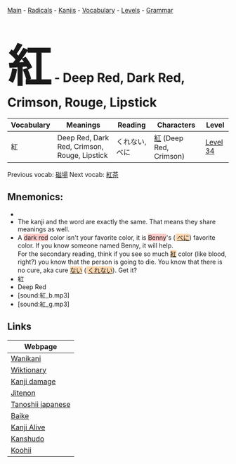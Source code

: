 <style> bigfont {font-size: 100px}</style>
[Main](../README.md) -
[Radicals](../radicals.md) -
[Kanjis](../kanjis.md) -
[Vocabulary](../vocabulary.md) -
[Levels](../levels.md) -
[Grammar](../grammar.md)
# <bigfont> 紅</bigfont> - Deep Red, Dark Red, Crimson, Rouge, Lipstick 

| Vocabulary | Meanings | Reading | Characters | Level |
| --- | --- | --- | --- | --- |
| 紅 | Deep Red, Dark Red, Crimson, Rouge, Lipstick | くれない, べに |  [紅](../kanjis/紅.md) (Deep Red, Crimson) | [Level 34](../levels/wk_level34.md) |

Previous vocab: [磁場](磁場.md) Next vocab: [紅茶](紅茶.md) 

## Mnemonics:

* 
* The kanji and the word are exactly the same. That means they share meanings as well.
* A <span style="background-color:#ffcccb"> dark red</span> color isn't your favorite color, it is <span style="background-color:#ffcccb"> Benny</span>'s (<span style="background-color:#fed8b1"> [べに](https://jisho.org/search/べに)</span>) favorite color. If you know someone named Benny, it will help.<br />For the secondary reading, think if you see so much <span style="background-color:#fed8b1"> [紅](https://jisho.org/search/紅)</span> color (like blood, right?) you know that the person is going to die. You know that there is no cure, aka cure <span style="background-color:#fed8b1"> [ない](https://jisho.org/search/ない)</span> (<span style="background-color:#fed8b1"> [くれない](https://jisho.org/search/くれない)</span>). Get it?
* 紅
* Deep Red
* [sound:紅_b.mp3]
* [sound:紅_g.mp3]


## Links 

| Webpage |
| --- |
| [Wanikani          ](https://www.wanikani.com/kanji/紅) |
| [Wiktionary        ](https://en.wiktionary.org/wiki/紅) |
| [Kanji damage      ](http://www.kanjidamage.com/kanji/search?utf8=✓&q=紅) |
| [Jitenon           ](https://jitenon.com/kanji/紅) |
| [Tanoshii japanese ](https://www.tanoshiijapanese.com/dictionary/kanji.cfm?k=紅) |
| [Baike             ](https://baike.baidu.com/item/紅) |
| [Kanji Alive       ](https://app.kanjialive.com/紅) |
| [Kanshudo          ](https://www.kanshudo.com/searchmn?q=紅) |
| [Koohii            ](https://kanji.koohii.com/study/kanji/紅) |
